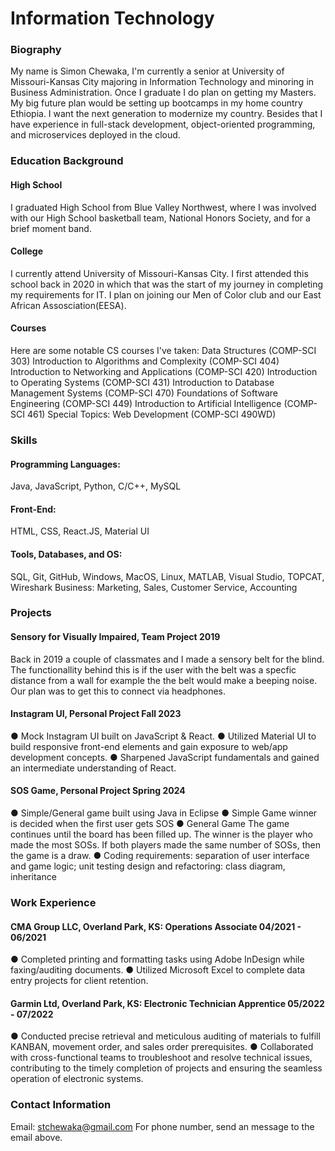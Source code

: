 # Information Technology

### Biography
My name is Simon Chewaka, I'm currently a senior at University of Missouri-Kansas City majoring in Information Technology and minoring in Business Administration. Once I graduate I do plan on getting my Masters. My big future plan would be setting up bootcamps in my home country Ethiopia. I want the next generation to modernize my country. Besides that I have experience in full-stack development, object-oriented programming, and
microservices deployed in the cloud.

### Education Background
#### High School
I graduated High School from Blue Valley Northwest, where I was involved with our High School basketball team, National Honors Society, and for a brief moment band.

#### College
I currently attend University of Missouri-Kansas City. I first attended this school back in 2020 in which that was the start of my journey in completing my requirements for IT. I plan on joining our Men of Color club and our East African Assosciation(EESA).

#### Courses
Here are some notable CS courses I've taken:
Data Structures (COMP-SCI 303)
Introduction to Algorithms and Complexity (COMP-SCI 404)
Introduction to Networking and Applications (COMP-SCI 420)
Introduction to Operating Systems (COMP-SCI 431)
Introduction to Database Management Systems (COMP-SCI 470)
Foundations of Software Engineering (COMP-SCI 449)
Introduction to Artificial Intelligence (COMP-SCI 461)
Special Topics: Web Development (COMP-SCI 490WD)

### Skills
#### Programming Languages: 
Java, JavaScript, Python, C/C++, MySQL
#### Front-End: 
HTML, CSS, React.JS, Material UI
#### Tools, Databases, and OS: 
SQL, Git, GitHub, Windows, MacOS, Linux, MATLAB, Visual Studio, TOPCAT, Wireshark
Business: Marketing, Sales, Customer Service, Accounting

### Projects
#### Sensory for Visually Impaired, Team Project 2019
Back in 2019 a couple of classmates and I made a sensory belt for the blind. The functionallity behind this is if the user with the belt was a specfic distance from a wall for example the the belt would make a beeping noise. Our plan was to get this to connect via headphones.

#### Instagram UI, Personal Project Fall 2023
● Mock Instagram UI built on JavaScript & React.
● Utilized Material UI to build responsive front-end elements and gain exposure to web/app development concepts.
● Sharpened JavaScript fundamentals and gained an intermediate understanding of React.

#### SOS Game, Personal Project Spring 2024
●	Simple/General game built using Java in Eclipse
●	Simple Game winner is decided when the first user gets SOS
●	General Game The game continues until the board has been filled up. The winner is the player who made the most SOSs. If both players made the same number of SOSs, then the game is a draw.
●	Coding requirements: separation of user interface and game logic; unit testing design and refactoring: class diagram, inheritance


### Work Experience
#### CMA Group LLC, Overland Park, KS: Operations Associate 04/2021 - 06/2021
● Completed printing and formatting tasks using Adobe InDesign while faxing/auditing documents.
● Utilized Microsoft Excel to complete data entry projects for client retention.

#### Garmin Ltd, Overland Park, KS:  Electronic Technician Apprentice	05/2022 - 07/2022
●	Conducted precise retrieval and meticulous auditing of materials to fulfill KANBAN, movement order, and sales order prerequisites.
●	Collaborated with cross-functional teams to troubleshoot and resolve technical issues, contributing to the timely completion of projects and ensuring the seamless operation of electronic systems.

### Contact Information
Email: stchewaka@gmail.com
For phone number, send an message to the email above.
